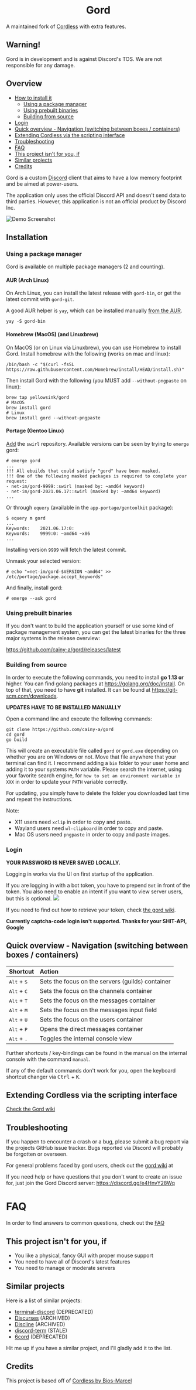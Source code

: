 <h1 align="center">Gord</h1>

A maintained fork of [Cordless](https://github.com/Bios-Marcel/cordless) with extra features.

## Warning!
Gord is in development and is against Discord's TOS. We are not responsible for any damage.

## Overview

- [How to install it](#installation)
  - [Using a package manager](#using-a-package-manager)
  - [Using prebuilt binaries](#using-prebuilt-binaries)
  - [Building from source](#building-from-source)
- [Login](#login)
- [Quick overview - Navigation (switching between boxes / containers)](#quick-overview---navigation-switching-between-boxes--containers)
- [Extending Cordless via the scripting interface](#extending-cordless-via-the-scripting-interface)
- [Troubleshooting](#troubleshooting)
- [FAQ](#faq)
- [This project isn't for you, if](#this-project-isnt-for-you-if)
- [Similar projects](#similar-projects)
- [Credits](#credits)

Gord is a custom [Discord](https://discord.com/app) client that aims to
have a low memory footprint and be aimed at power-users.

The application only uses the official Discord API and doesn't send data to
third parties. However, this application is not an official product by
Discord Inc.

![Demo Screenshot](.github/images/chat-demo.png)

## Installation

### Using a package manager
Gord is available on multiple package managers (2 and counting).

#### AUR (Arch Linux)
On Arch Linux, you can install the latest release with `gord-bin`,
or get the latest commit with `gord-git`.

A good AUR helper is `yay`, which can be installed manually [from the AUR](https://aur.archlinux.org/packages/yay/).
```
yay -S gord-bin
```

#### Homebrew (MacOS) (and Linuxbrew)
On MacOS (or on Linux via Linuxbrew), you can use Homebrew to install Gord.
Install homebrew with the following (works on mac and linux):
```
/bin/bash -c "$(curl -fsSL https://raw.githubusercontent.com/Homebrew/install/HEAD/install.sh)"
```
Then install Gord with the following (you MUST add `--without-pngpaste` on linux):
```
brew tap yellowsink/gord
# MacOS
brew install gord
# Linux
brew install gord --without-pngpaste
```

#### Portage (Gentoo Linux)
[Add](https://github.com/binex-dsk/ebuilds#adding-the-repository) the `swirl` repository.
Available versions can be seen by trying to `emerge` gord:
```
# emerge gord
...
!!! All ebuilds that could satisfy "gord" have been masked.
!!! One of the following masked packages is required to complete your request:
- net-im/gord-9999::swirl (masked by: ~amd64 keyword)
- net-im/gord-2021.06.17::swirl (masked by: ~amd64 keyword)
...
```
Or through `equery` (available in the `app-portage/gentoolkit` package):
```
$ equery m gord
...
Keywords:    2021.06.17:0: 
Keywords:    9999:0: ~amd64 ~x86
...
```
Installing version `9999` will fetch the latest commit.

Unmask your selected version:
```
# echo "=net-im/gord-$VERSION ~amd64" >> /etc/portage/package.accept_keywords"
```
And finally, install gord:
```
# emerge --ask gord
```

### Using prebuilt binaries
If you don't want to build the application yourself or use some kind of
package management system, you can get the latest binaries for the three
major systems in the release overview:

https://github.com/cainy-a/gord/releases/latest

### Building from source

In order to execute the following commands, you need to install **go 1.13 or**
higher. You can find golang packages at https://golang.org/doc/install.
On top of that, you need to have **git** installed. It can be found at
https://git-scm.com/downloads.

**UPDATES HAVE TO BE INSTALLED MANUALLY**

Open a command line and execute the following commands:

```shell
git clone https://github.com/cainy-a/gord
cd gord
go build
```

This will create an executable file called `gord` or `gord.exe`
depending on whether you are on Windows or not. Move that file anywhere
 that your terminal can find it. I recommend adding a `bin` folder to your
user home and adding it to your systems `PATH` variable. Please search the
internet, using your favorite search engine, for
`how to set an environment variable in XXX` in order to update your `PATH`
variable correctly.

For updating, you simply have to delete the folder you downloaded last
time and repeat the instructions.

Note:

* X11 users need `xclip` in order to copy and paste.
* Wayland users need `wl-clipboard` in order to copy and paste.
* Mac OS users need `pngpaste` in order to copy and paste images.

### Login

**YOUR PASSWORD IS NEVER SAVED LOCALLY.**

Logging in works via the UI on first startup of the application.

If you are logging in with a bot token, you have to prepend `Bot` in front of
the token. You also need to enable an intent if you want to view server users, but this is optional.
![](https://cdn.discordapp.com/attachments/690477562857521174/829450090829053972/unknown.png)

If you need to find out how to retrieve your token, check [the gord wiki](https://github.com/cainy-a/gord/wiki/Retrieving-your-token).

**Currently captcha-code login isn't supported. Thanks for your SHIT-API, Google**

## Quick overview - Navigation (switching between boxes / containers)

| Shortcut | Action |
| - |:- |
| <kbd>Alt</kbd> + <kbd>S</kbd> | Sets the focus on the servers (guilds) container |
| <kbd>Alt</kbd> + <kbd>C</kbd> | Sets the focus on the channels container |
| <kbd>Alt</kbd> + <kbd>T</kbd> | Sets the focus on the messages container |
| <kbd>Alt</kbd> + <kbd>M</kbd> | Sets the focus on the messages input field |
| <kbd>Alt</kbd> + <kbd>U</kbd> | Sets the focus on the users container |
| <kbd>Alt</kbd> + <kbd>P</kbd> | Opens the direct messages container |
| <kbd>Alt</kbd> + <kbd>.</kbd> | Toggles the internal console view |

Further shortcuts / key-bindings can be found in the manual on the internal
console with the command `manual`.

If any of the default commands don't work for you, open the keyboard shortcut
changer via <kbd>Ctrl</kbd> + <kbd>K</kbd>.

## Extending Cordless via the scripting interface

[Check the Gord wiki](https://github.com/cainy-a/gord/wiki/Extending-Gord-via-the-scripting-interface)

## Troubleshooting

If you happen to encounter a crash or a bug, please submit a bug report via
the projects GitHub issue tracker. Bugs reported via Discord will probably
be forgotten or overseen.

For general problems faced by gord users, check out the [gord wiki](https://github.com/cainy-a/gord/wiki/Troubleshooting) at

If you need help or have questions that you don't want to create an issue
for, just join the Gord Discord server: https://discord.gg/e4HnvY28Wq

# FAQ

In order to find answers to common questions, check out the [FAQ](https://github.com/cainy-a/gord/wiki/FAQ)

## This project isn't for you, if

- You like a physical, fancy GUI with proper mouse support
- You need to have all of Discord's latest features
- You need to manage or moderate servers

## Similar projects

Here is a list of similar projects:

- [terminal-discord](https://github.com/xynxynxyn/terminal-discord) (DEPRECATED)
- [Discurses](https://github.com/topisani/Discurses) (ARCHIVED)
- [Discline](https://github.com/MitchWeaver/Discline) (ARCHIVED)
- [discord-term](https://github.com/cloudrex/discord-term) (STALE)
- [6cord](https://gitlab.com/diamondburned/6cord) (DEPRECATED)

Hit me up if you have a similar project, and I'll gladly add it to the list.

## Credits

This project is based off of [Cordless by Bios-Marcel](https://github.com/Bios-Marcel/cordless)
